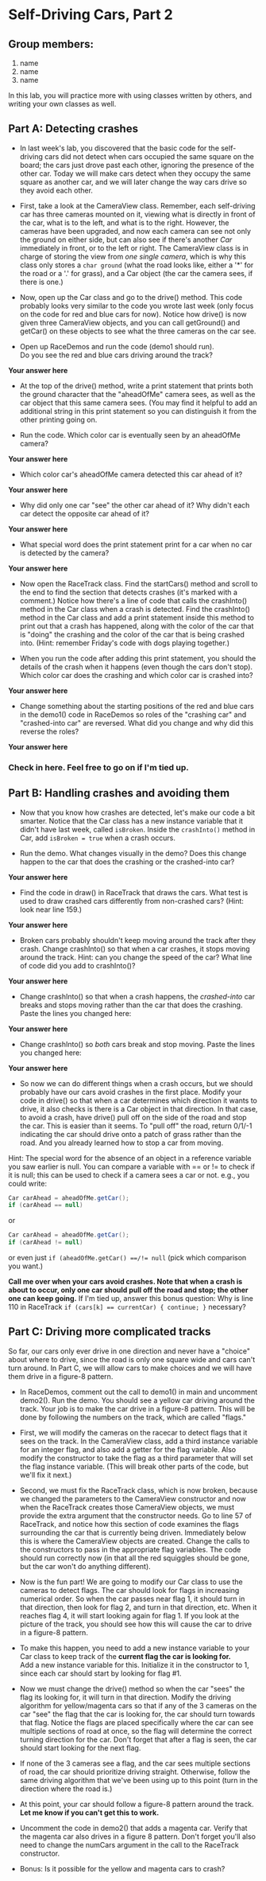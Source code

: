 # Self-Driving Cars, Part 2

## Group members:

1. name
2. name
3. name

In this lab, you will practice more with using classes written
by others, and writing your own classes as well.  

## Part A: Detecting crashes

- In last week's lab, you discovered that the basic code for
the self-driving cars did not detect when cars occupied the
same square on the board; the cars just drove past each other,
ignoring the presence of the other car.  Today we will make
cars detect when they occupy the same square as another car, and
we will later change the way cars drive so they avoid each other.

- First, take a look at the CameraView class.  Remember, each 
self-driving car has three cameras mounted on it, viewing what
is directly in front of the car, what is to the left, and what
is to the right.  However, the cameras have been upgraded, and 
now each camera can see not only the ground on either side, but
can also see if there's another *Car* immediately in front, or 
to the left or right.  The CameraView class is in charge of storing
the view from *one single camera*, which is why this class only 
stores a `char ground` (what the road looks like, either a '*' for 
the road or a '.' for grass), and a Car object (the car the camera
sees, if there is one.)

- Now, open up the Car class and go to the drive() method.  This code
probably looks very similar to the code you wrote last week (only
focus on the code for red and blue cars for now).  Notice how
drive() is now given three CameraView objects, and you can call
getGround() and getCar() on these objects to see what the three
cameras on the car see.  

- Open up RaceDemos and run the code (demo1 should run).  
Do you see the red and blue cars driving around the track?

__Your answer here__

- At the top of the drive() method, write a print
statement that prints both the ground character that the "aheadOfMe"
camera sees, as well as the car object that this same camera sees.
(You may find it helpful to add an additional string in this print
statement so you can distinguish it from the other printing going on.

- Run the code.  Which color car is eventually seen by an aheadOfMe 
camera?

__Your answer here__

- Which color car's aheadOfMe camera detected this car ahead of it?

__Your answer here__

- Why did only one car "see" the other car ahead of it?  Why didn't 
each car detect the opposite car ahead of it?

__Your answer here__

- What special word does the print statement print for a car when
no car is detected by the camera?

__Your answer here__

- Now open the RaceTrack class.  Find the startCars() method and
scroll to the end to find the section that detects crashes (it's
marked with a comment.)  Notice how there's a line of code that
calls the crashInto() method in the Car class when a crash is
detected.  Find the crashInto() method in the Car class and add
a print statement inside this method to print out that a crash
has happened, along with the color of the car that is "doing" 
the crashing and the color of the car that is being crashed into.
  (Hint: remember Friday's code with dogs playing together.)

- When you run the code after adding this print statement, you 
should the details of the crash when it happens (even though the
cars don't stop).  Which color car does the crashing and which 
color car is crashed into?

__Your answer here__

- Change something about the starting positions of the 
red and blue cars in the demo1() code in RaceDemos so roles of the
"crashing car" and "crashed-into car" are reversed.
What did you change and why did this reverse the roles?

__Your answer here__

### Check in here.  Feel free to go on if I'm tied up.

## Part B: Handling crashes and avoiding them

- Now that you know how crashes are detected, let's make our code
a bit smarter.  Notice that the Car class has a new instance 
variable that it didn't have last week, called `isBroken`.  Inside
the `crashInto()` method in Car, add `isBroken = true` when a
crash occurs.

- Run the demo.  What changes visually in the demo?  Does this
change happen to the car that does the crashing or the crashed-into
car?  

__Your answer here__

- Find the code in draw() in RaceTrack that draws the cars.  What
test is used to draw crashed cars differently from non-crashed cars?
  (Hint: look near line 159.)

__Your answer here__

- Broken cars probably shouldn't keep moving around the track
after they crash.  Change crashInto() so that when a car crashes,
it stops moving around the track.  Hint: can you change the speed
of the car?  What line of code did you add to crashInto()?

__Your answer here__

- Change crashInto() so that when a crash happens, the *crashed-into*
car breaks and stops moving rather than the car that does the
crashing.  Paste the lines you changed here:

__Your answer here__

- Change crashInto() so *both* cars break and stop moving.  Paste
the lines you changed here:

__Your answer here__

- So now we can do different things when a crash occurs, but we should
probably have our cars avoid crashes in the first place.  Modify
your code in drive() so that when a car determines which direction it
wants to drive, it also checks is there is a Car object in that 
direction.  In that case, to avoid a crash, have drive() pull off on the
side of the road and stop the car.  This is easier than it seems.
To "pull off" the road, return 0/1/-1 indicating the car should drive
onto a patch of grass rather than the road.  And you already learned
how to stop a car from moving.  

Hint: The special word for the absence of an object in a reference
variable you saw earlier is null.  You can compare a variable with ==
or != to check if it is null; this can be used to check if a camera 
sees a car or not.  e.g., you could write:

```java
Car carAhead = aheadOfMe.getCar();
if (carAhead == null)
```

or

```java
Car carAhead = aheadOfMe.getCar();
if (carAhead != null)
```

or even just `if (aheadOfMe.getCar() ==/!= null` (pick which
comparison you want.)

**Call me over when your cars avoid crashes.  Note that when
a crash is about to occur, only one car should pull off the road
and stop; the other one can keep going.**  If I'm tied up, answer
this bonus question: Why is line 110 in RaceTrack
`if (cars[k] == currentCar) { continue; }` necessary?

## Part C: Driving more complicated tracks

So far, our cars only ever drive in one direction and never have
a "choice" about where to drive, since the road is only one square
wide and cars can't turn around.  In Part C, we will allow cars
to make choices and we will have them drive in a figure-8 pattern.

- In RaceDemos, comment out the call to demo1() in main and uncomment
demo2().  Run the demo.  You should see a yellow car driving around the
track.  Your job is to make the car drive in a figure-8 pattern.  This
will be done by following the numbers on the track, which are called
"flags."

- First, we will modify the cameras on the racecar to detect flags
that it sees on the track.  In the CameraView class, add a third 
instance variable for an integer flag, and also add a getter for 
the flag variable.  Also modify the constructor to take the flag 
as a third parameter that will set the flag instance variable. 
(This will break other parts of the code, but we'll fix it next.)

- Second, we must fix the RaceTrack class, which is now broken, because
we changed the parameters to the CameraView constructor and now when
the RaceTrack creates those CameraView objects, we must provide the
extra argument that the constructor needs.  Go to line 57 of RaceTrack,
and notice how this section of code examines the flags surrounding
the car that is currently being driven.  Immediately below this is 
where the CameraView objects are created.  Change the calls to the 
constructors to pass in the appropriate flag variables.  The code should
run correctly now (in that all the red squiggles should be gone, but
the car won't do anything different).

- Now is the fun part!  We are going to modify our Car class to use
the cameras to detect flags.  The car should look for flags in increasing
numerical order.  So when the car passes near flag 1, it should turn
in that direction, then look for flag 2, and turn in that direction, etc.
When it reaches flag 4, it will start looking again for flag 1.  If you
look at the picture of the track, you should see how this will cause the
car to drive in a figure-8 pattern.  

- To make this happen, you need to add a new instance variable to your
Car class to keep track of the **current flag the car is looking for.**  
Add a new instance variable for this.  Initialize it in the constructor 
to 1, since each car should start by looking for flag #1.

- Now we must change the drive() method so when the car "sees" the flag
its looking for, it will turn in that direction.  Modify the driving
algorithm for yellow/magenta cars so that if any of the 3 cameras on the
car "see" the flag that the car is looking for, the car should turn towards
that flag.  Notice the flags are placed specifically where the car can 
see multiple sections of road at once, so the flag will determine the
correct turning direction for the car. Don't forget that after a flag is 
seen, the car should start looking for the next flag.

- If none of the 3 cameras see a flag, and the car sees multiple sections
of road, the car should prioritize driving straight.  Otherwise, follow
the same driving algorithm that we've been using up to this point (turn
in the direction where the road is.)

- At this point, your car should follow a figure-8 pattern around the track.
**Let me know if you can't get this to work.**

- Uncomment the code in demo2() that adds a magenta car.  Verify that
the magenta car also drives in a figure 8 pattern.  Don't forget you'll
also need to change the numCars argument in the call to the RaceTrack
constructor.

- Bonus: Is it possible for the yellow and magenta cars to crash?